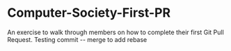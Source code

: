 # Computer-Society-First-PR
An exercise to walk through members on how to complete their first Git Pull Request.
Testing commit -- merge to add rebase
